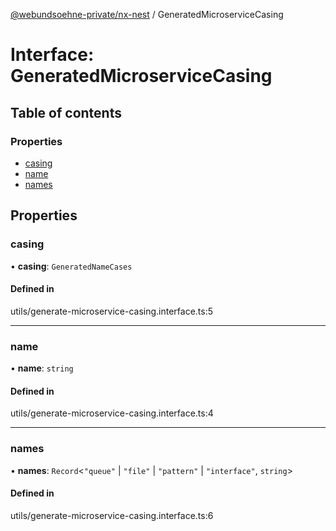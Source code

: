 [@webundsoehne-private/nx-nest](../README.md) / GeneratedMicroserviceCasing

# Interface: GeneratedMicroserviceCasing

## Table of contents

### Properties

- [casing](GeneratedMicroserviceCasing.md#casing)
- [name](GeneratedMicroserviceCasing.md#name)
- [names](GeneratedMicroserviceCasing.md#names)

## Properties

### casing

• **casing**: `GeneratedNameCases`

#### Defined in

utils/generate-microservice-casing.interface.ts:5

___

### name

• **name**: `string`

#### Defined in

utils/generate-microservice-casing.interface.ts:4

___

### names

• **names**: `Record`<``"queue"`` \| ``"file"`` \| ``"pattern"`` \| ``"interface"``, `string`\>

#### Defined in

utils/generate-microservice-casing.interface.ts:6
